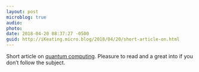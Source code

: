 ```yaml
---
layout: post
microblog: true
audio: 
photo: 
date: 2018-04-20 08:37:27 -0500
guid: http://iKeating.micro.blog/2018/04/20/short-article-on.html
---
```

Short article on [quantum computing](https://www.wikitribune.com/story/2018/02/16/technology/the-era-of-quantum-computing-not-quite-yet/49197/?utm_source=WikiTribune%20Supporter&utm_campaign=f85a34aec8-EMAIL_CAMPAIGN_2018_04_20&utm_medium=email&utm_term=0_bb3cacd892-f85a34aec8-75276879&mc_cid=f85a34aec8&mc_eid=9b17df1bc6). Pleasure to read and a great into if you don’t follow the subject.
